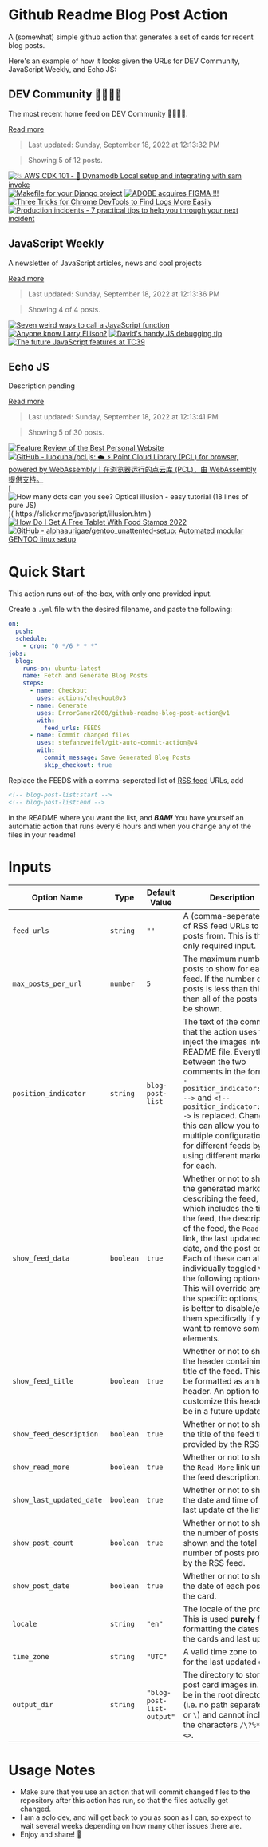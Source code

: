 # Github Readme Blog Post Action

A (somewhat) simple github action that generates a set of cards for recent blog posts.

Here's an example of how it looks given the URLs for DEV Community, JavaScript Weekly, and Echo JS:

<!-- post-list:start -->
## DEV Community 👩‍💻👨‍💻

The most recent home feed on DEV Community 👩‍💻👨‍💻.

[Read more](https://dev.to)
> Last updated: Sunday, September 18, 2022 at 12:13:32 PM

> Showing 5 of 12 posts.

[![💥 AWS CDK 101 - 💫 Dynamodb Local setup and integrating with sam invoke](https://raw.githubusercontent.com/ErrorGamer2000/github-readme-blog-post-action/main/generated_files/DEV_Community_👩‍💻👨‍💻/💥_AWS_CDK_101_-_💫_Dynamodb_Local_setup_and_integrating_with_sam_invoke.svg)](https://dev.to/aws-builders/aws-cdk-101-dynamodb-local-setup-and-integrating-with-sam-invoke-527f)
[![Makefile for your Django project](https://raw.githubusercontent.com/ErrorGamer2000/github-readme-blog-post-action/main/generated_files/DEV_Community_👩‍💻👨‍💻/Makefile_for_your_Django_project.svg)](https://dev.to/daiquiri_team/makefile-for-your-django-project-577n)
[![ADOBE acquires FIGMA !!!](https://raw.githubusercontent.com/ErrorGamer2000/github-readme-blog-post-action/main/generated_files/DEV_Community_👩‍💻👨‍💻/ADOBE_acquires_FIGMA_!!!.svg)](https://dev.to/dhanushnehru/adobe-acquires-figma--1ec)
[![Three Tricks for Chrome DevTools to Find Logs More Easily](https://raw.githubusercontent.com/ErrorGamer2000/github-readme-blog-post-action/main/generated_files/DEV_Community_👩‍💻👨‍💻/Three_Tricks_for_Chrome_DevTools_to_Find_Logs_More_Easily.svg)](https://dev.to/perssondennis/three-tricks-for-chrome-devtools-to-find-logs-more-easily-27k8)
[![Production incidents - 7 practical tips to help you through your next incident](https://raw.githubusercontent.com/ErrorGamer2000/github-readme-blog-post-action/main/generated_files/DEV_Community_👩‍💻👨‍💻/Production_incidents_-_7_practical_tips_to_help_you_through_your_next_incident.svg)](https://dev.to/liorhalfon/production-incidents-7-practical-tips-to-help-you-through-your-next-incident-5fj)


## JavaScript Weekly

A newsletter of JavaScript articles, news and cool projects

[Read more](https://javascriptweekly.com/)
> Last updated: Sunday, September 18, 2022 at 12:13:36 PM

> Showing 4 of 4 posts.

[![Seven weird ways to call a JavaScript function](https://raw.githubusercontent.com/ErrorGamer2000/github-readme-blog-post-action/main/generated_files/JavaScript_Weekly/Seven_weird_ways_to_call_a_JavaScript_function.svg)](https://javascriptweekly.com/issues/606)
[![Anyone know Larry Ellison?](https://raw.githubusercontent.com/ErrorGamer2000/github-readme-blog-post-action/main/generated_files/JavaScript_Weekly/Anyone_know_Larry_Ellison_.svg)](https://javascriptweekly.com/issues/605)
[![David's handy JS debugging tip](https://raw.githubusercontent.com/ErrorGamer2000/github-readme-blog-post-action/main/generated_files/JavaScript_Weekly/David's_handy_JS_debugging_tip.svg)](https://javascriptweekly.com/issues/604)
[![The future JavaScript features at TC39](https://raw.githubusercontent.com/ErrorGamer2000/github-readme-blog-post-action/main/generated_files/JavaScript_Weekly/The_future_JavaScript_features_at_TC39.svg)](https://javascriptweekly.com/issues/603)


## Echo JS

Description pending

[Read more](
http://www.echojs.com
)
> Last updated: Sunday, September 18, 2022 at 12:13:41 PM

> Showing 5 of 30 posts.

[![Feature Review of the Best Personal Website](https://raw.githubusercontent.com/ErrorGamer2000/github-readme-blog-post-action/main/generated_files/_Echo_JS_/Feature_Review_of_the_Best_Personal_Website.svg)](https://www.youtube.com/watch?v=CkvKPspIPLs)
[![GitHub - luoxuhai/pcl.js: ☁️  ⚡ Point Cloud Library (PCL) for browser, powered by WebAssembly｜在浏览器运行的点云库 (PCL)，由 WebAssembly 提供支持。](https://raw.githubusercontent.com/ErrorGamer2000/github-readme-blog-post-action/main/generated_files/_Echo_JS_/GitHub_-_luoxuhai_pcl.js__☁️__⚡_Point_Cloud_Library_(PCL)_for_browser__powered_by_WebAssembly｜在浏览器运行的点云库_(PCL)，由_WebAssembly_提供支持。.svg)](https://github.com/luoxuhai/pcl.js)
[![
How many dots can you see? Optical illusion - easy tutorial (18 lines of pure JS)
](https://raw.githubusercontent.com/ErrorGamer2000/github-readme-blog-post-action/main/generated_files/_Echo_JS_/_How_many_dots_can_you_see__Optical_illusion_-_easy_tutorial_(18_lines_of_pure_JS)_.svg)](
https://slicker.me/javascript/illusion.htm
)
[![How Do I Get A Free Tablet With Food Stamps 2022](https://raw.githubusercontent.com/ErrorGamer2000/github-readme-blog-post-action/main/generated_files/_Echo_JS_/How_Do_I_Get_A_Free_Tablet_With_Food_Stamps_2022.svg)](https://getgovtgrants.com/free-tablet-with-food-stamps)
[![GitHub - alphaaurigae/gentoo_unattented-setup: Automated modular GENTOO linux setup](https://raw.githubusercontent.com/ErrorGamer2000/github-readme-blog-post-action/main/generated_files/_Echo_JS_/GitHub_-_alphaaurigae_gentoo_unattented-setup__Automated_modular_GENTOO_linux_setup.svg)](https://github.com/alphaaurigae/gentoo_unattented-setup)


<!-- post-list:end -->

# Quick Start

This action runs out-of-the-box, with only one provided input.

Create a `.yml` file with the desired filename, and paste the following:

```yml
on:
  push:
  schedule:
    - cron: "0 */6 * * *"
jobs:
  blog:
    runs-on: ubuntu-latest
    name: Fetch and Generate Blog Posts
    steps:
      - name: Checkout
        uses: actions/checkout@v3
      - name: Generate
        uses: ErrorGamer2000/github-readme-blog-post-action@v1
        with:
          feed_urls: FEEDS
      - name: Commit changed files
        uses: stefanzweifel/git-auto-commit-action@v4
        with:
          commit_message: Save Generated Blog Posts
          skip_checkout: true
```

Replace the FEEDS with a comma-seperated list of [RSS feed](https://rss.com/blog/how-do-rss-feeds-work/) URLs, add

```md
<!-- blog-post-list:start -->
<!-- blog-post-list:end -->
```

in the README where you want the list, and **_BAM!_** You have yourself an automatic action that runs every 6 hours and when you change any of the files in your readme!

# Inputs

<table>
  <thead>
    <tr>
      <th>Option Name</th>
      <th>Type</th>
      <th>Default Value</th>
      <th>Description</th>
    </tr>
  </thead>
  <tbody>
    <tr>
      <td><code>feed_urls</code></td>
      <td><code>string</code></td>
      <td><code>""</code></td>
      <td>A (comma-seperated) list of RSS feed URLs to load posts from. This is the only required input.</td>
    </tr>
    <tr>
      <td><code>max_posts_per_url</code></td>
      <td><code>number</code></td>
      <td><code>5</code></td>
      <td>The maximum number of posts to show for each feed. If the number of posts is less than this, then all of the posts will be shown.</td>
    </tr>
    <tr>
      <td><code>position_indicator</code></td>
      <td><code>string</code></td>
      <td><code>blog-post-list</code></td>
      <td>The text of the comments that the action uses to inject the images into the README file. Everything between the two comments in the form <code>&lt;!-- position_indicator:start --&gt;</code> and <code>&lt;!-- position_indicator:end --&gt;</code> is replaced. Changing this can allow you to use multiple configurations for different feeds by using different markers for each.</td>
    </tr>
    <tr>
      <td><code>show_feed_data</code></td>
      <td><code>boolean</code></td>
      <td><code>true</code></td>
      <td>Whether or not to show the generated markdown describing the feed, which includes the title of the feed, the description of the feed, the <code>Read More</code> link, the last updated date, and the post count. Each of these can also be individually toggled with the following options. This will override any of the specific options, so it is better to disable/enable them specifically if you want to remove some elements.</td>
    </tr>
    <tr>
      <td><code>show_feed_title</code></td>
      <td><code>boolean</code></td>
      <td><code>true</code></td>
      <td>Whether or not to show the header containing the title of the feed. This will be formatted as an <code>h2</code> header. An option to customize this header will be in a future update.</td>
    </tr>
    <tr>
      <td><code>show_feed_description</code></td>
      <td><code>boolean</code></td>
      <td><code>true</code></td>
      <td>Whether or not to show the title of the feed that is provided by the RSS feed.</td>
    </tr>
    <tr>
      <td><code>show_read_more</code></td>
      <td><code>boolean</code></td>
      <td><code>true</code></td>
      <td>Whether or not to show the <code>Read More</code> link under the feed description.</td>
    </tr>
    <tr>
      <td><code>show_last_updated_date</code></td>
      <td><code>boolean</code></td>
      <td><code>true</code></td>
      <td>Whether or not to show the date and time of the last update of the list.</td>
    </tr>
    <tr>
      <td><code>show_post_count</code></td>
      <td><code>boolean</code></td>
      <td><code>true</code></td>
      <td>Whether or not to show the number of posts shown and the total number of posts provided by the RSS feed.</td>
    </tr>
    <tr>
      <td><code>show_post_date</code></td>
      <td><code>boolean</code></td>
      <td><code>true</code></td>
      <td>Whether or not to show the date of each post on the card.</td>
    </tr>
    <tr>
      <td><code>locale</code></td>
      <td><code>string</code></td>
      <td><code>"en"</code></td>
      <td>The locale of the project. This is used <strong>purely</strong> for formatting the dates of the cards and last update.</td>
    </tr>
    <tr>
      <td><code>time_zone</code></td>
      <td><code>string</code></td>
      <td><code>"UTC"</code></td>
      <td>A valid time zone to use for the last updated date.</td>
    </tr>
    <tr>
      <td><code>output_dir</code></td>
      <td><code>string</code></td>
      <td><code>"blog-post-list-output"</code></td>
      <td>The directory to store the post card images in. Must be in the root directory (i.e. no path separators <code>/</code> or <code>\</code>) and cannot include the characters <code>/\?%*:|"&lt;&gt;</code>.</td>
    </tr>
<!--
    <tr>
      <td><code></code></td>
      <td><cde></cde></td>
      <td><code></code></td>
      <td></td>
    </tr>
-->
  </tbody>
</table>

# Usage Notes

- Make sure that you use an action that will commit changed files to the repository after this action has run, so that the files actually get changed.
- I am a solo dev, and will get back to you as soon as I can, so expect to wait several weeks depending on how many other issues there are.
- Enjoy and share! 🤗
